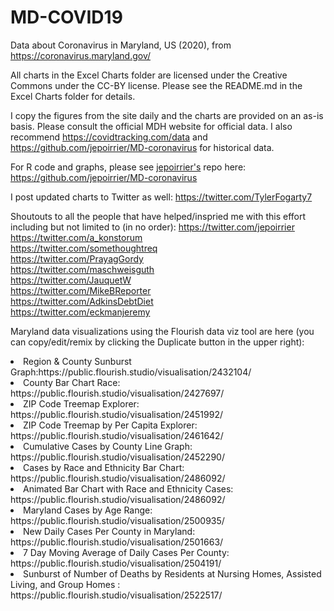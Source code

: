 # MD-COVID19
Data about Coronavirus in Maryland, US (2020), from https://coronavirus.maryland.gov/

All charts in the Excel Charts folder are licensed under the Creative Commons under the CC-BY license. Please see the README.md in the Excel Charts folder for details.

I copy the figures from the site daily and the charts are provided on an as-is basis. Please consult the official MDH website for official data. I also recommend https://covidtracking.com/data and https://github.com/jepoirrier/MD-coronavirus for historical data. 

For R code and graphs, please see <a href="https://twitter.com/jepoirrier">jepoirrier's</a> repo here: https://github.com/jepoirrier/MD-coronavirus 

I post updated charts to Twitter as well: https://twitter.com/TylerFogarty7

Shoutouts to all the people that have helped/inspried me with this effort including but not limited to (in no order):
https://twitter.com/jepoirrier <br>
https://twitter.com/a_konstorum <br>
https://twitter.com/somethoughtreq <br>
https://twitter.com/PrayagGordy <br>
https://twitter.com/maschweisguth <br>
https://twitter.com/JauquetW <br>
https://twitter.com/MikeBReporter<br>
https://twitter.com/AdkinsDebtDiet <br>
https://twitter.com/eckmanjeremy <br>

Maryland data visualizations using the Flourish data viz tool are here (you can copy/edit/remix by clicking the Duplicate button in the upper right): <br>
<li>Region & County Sunburst Graph:https://public.flourish.studio/visualisation/2432104/ </li>
<li>County Bar Chart Race: https://public.flourish.studio/visualisation/2427697/ </li>
<li>ZIP Code Treemap Explorer: https://public.flourish.studio/visualisation/2451992/ </li>
<li>ZIP Code Treemap by Per Capita Explorer: https://public.flourish.studio/visualisation/2461642/</li>
<li>Cumulative Cases by County Line Graph: https://public.flourish.studio/visualisation/2452290/ </li>
<li>Cases by Race and Ethnicity Bar Chart: https://public.flourish.studio/visualisation/2486092/ </li>
<li>Animated Bar Chart with Race and Ethnicity Cases: https://public.flourish.studio/visualisation/2486092/ </li>
<li>Maryland Cases by Age Range: https://public.flourish.studio/visualisation/2500935/ </li>
<li>New Daily Cases Per County in Maryland: https://public.flourish.studio/visualisation/2501663/ </li>
<li>7 Day Moving Average of Daily Cases Per County: https://public.flourish.studio/visualisation/2504191/ </li>
<li>Sunburst of Number of Deaths by Residents at Nursing Homes, Assisted Living, and Group Homes : https://public.flourish.studio/visualisation/2522517/ </li> 


